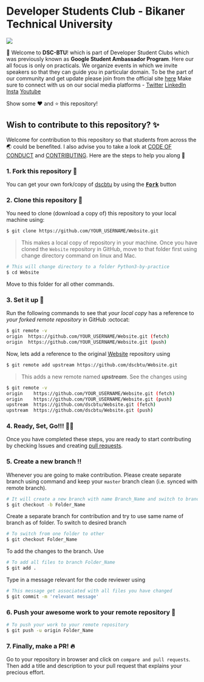 # Developer Students Club - Bikaner Technical University

![](images/Logo.png)

:wave: Welcome to **DSC-BTU**! which is part of Developer Student Clubs which was previously known as **Google Student Ambassador Program**. Here our all focus is only on practicals. We organize events in which we invite speakers so that they can guide you in particular domain.
To be the part of our community and get update please join from the official site [here](https://dsc.community.dev/bikaner-technical-university/)
Make sure to connect with us on our social media platforms - 
[Twitter](https://twitter.com/dsc_ecb)
[LinkedIn](https://www.linkedin.com/company/dsc-ecb-btu)
[Insta](https://www.instagram.com/dsc_ecb_btu/)
[Youtube](https://www.youtube.com/channel/UCd0B1D4j-AlEWwwVAxFkY3Q)

Show some :heart: and :star: this repository!
 
## Wish to contribute to this repository? :sparkles:
Welcome for contribution to this repository so that students from across the :earth_asia: could be benefited. I also advise you to take a look at [CODE OF CONDUCT](https://github.com/dscbtu/Website/blob/master/CODE_OF_CONDUCT.md) and [CONTRIBUTING](https://github.com/dscbtu/Website/blob/master/CONTRIBUTING.md). Here are the steps to help you along :scroll:

### 1. Fork this repository :fork_and_knife:
You can get your own fork/copy of [dscbtu](https://github.com/dscbtu/Website) by using the <a href="https://github.com/dscbtu/Website/new/master?readme=1#fork-destination-box"><kbd><b>Fork</b></kbd></a> button


### 2. Clone this repository :busts_in_silhouette:
You need to clone (download a copy of) this repository to your local machine using:
```sh
$ git clone https://github.com/YOUR_USERNAME/Website.git
```
> This makes a local copy of repository in your machine.
Once you have cloned the `Website` repository in GitHub, move to that folder first using change directory command on linux and Mac.
```sh
# This will change directory to a folder Python3-by-practice
$ cd Website
```
Move to this folder for all other commands.


### 3. Set it up :wrench:
Run the following commands to see that *your local copy* has a reference to *your forked remote repository* in GitHub :octocat:
```sh
$ git remote -v
origin  https://github.com/YOUR_USERNAME/Website.git (fetch)
origin  https://github.com/YOUR_USERNAME/Website.git (push)
```
Now, lets add a reference to the original [Website](https://github.com/dscbtu/Website) repository using
```sh
$ git remote add upstream https://github.com/dscbtu/Website.git
```
> This adds a new remote named ***upstream***.
See the changes using
```sh
$ git remote -v
origin    https://github.com/YOUR_USERNAME/Website.git (fetch)
origin    https://github.com/YOUR_USERNAME/Website.git (push)
upstream  https://github.com/dscbtu/Website.git (fetch)
upstream  https://github.com/dscbtu/Website.git (push)
```


### 4. Ready, Set, Go!!! :turtle::rabbit2:
Once you have completed these steps, you are ready to start contributing by checking Issues and creating [pull requests](https://github.com/dscbtu/Website/pulls).


### 5. Create a new branch :bangbang:
Whenever you are going to make contribution. Please create separate branch using command and keep your `master` branch clean (i.e. synced with remote branch).
```sh
# It will create a new branch with name Branch_Name and switch to branch Folder_Name
$ git checkout -b Folder_Name
```
Create a separate branch for contribution and try to use same name of branch as of folder.
To switch to desired branch
```sh
# To switch from one folder to other
$ git checkout Folder_Name
```
To add the changes to the branch. Use
```sh
# To add all files to branch Folder_Name
$ git add .
```
Type in a message relevant for the code reviewer using
```sh
# This message get associated with all files you have changed
$ git commit -m 'relevant message'
```


### 6. Push your awesome work to your remote repository :rocket:
```sh
# To push your work to your remote repository
$ git push -u origin Folder_Name
```
### 7. Finally, make a PR! :fire:
Go to your repository in browser and click on `compare and pull requests`.
Then add a title and description to your pull request that explains your precious effort.